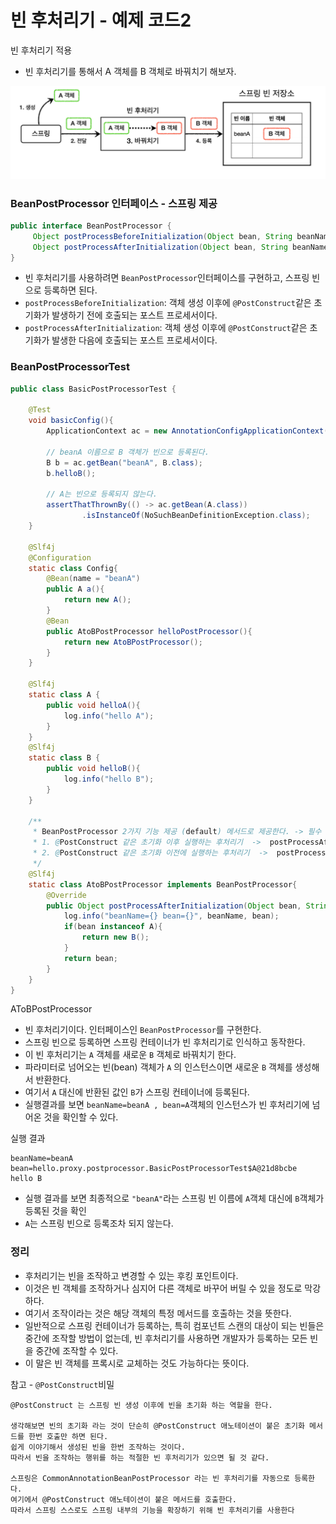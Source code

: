 # 빈 후처리기 - 예제 코드2

빈 후처리기 적용
- 빈 후처리기를 통해서 A 객체를 B 객체로 바꿔치기 해보자.

![3.png](Image%2F3.png)

### BeanPostProcessor 인터페이스 - 스프링 제공

```java
public interface BeanPostProcessor {
     Object postProcessBeforeInitialization(Object bean, String beanName) throws BeansException;
     Object postProcessAfterInitialization(Object bean, String beanName) throws BeansException;
}
```
- 빈 후처리기를 사용하려면 ``BeanPostProcessor``인터페이스를 구현하고, 스프링 빈으로 등록하면 된다.
- ``postProcessBeforeInitialization``: 객체 생성 이후에 ``@PostConstruct``같은 초기화가 발생하기 전에 
  호출되는 포스트 프로세서이다.
- ``postProcessAfterInitialization``: 객체 생성 이후에 ``@PostConstruct``같은 초기화가 발생한 다음에 
  호출되는 포스트 프로세서이다.

### BeanPostProcessorTest

```java
public class BasicPostProcessorTest {

    @Test
    void basicConfig(){
        ApplicationContext ac = new AnnotationConfigApplicationContext(Config.class);

        // beanA 이름으로 B 객체가 빈으로 등록된다.
        B b = ac.getBean("beanA", B.class);
        b.helloB();

        // A는 빈으로 등록되지 않는다.
        assertThatThrownBy(() -> ac.getBean(A.class))
                .isInstanceOf(NoSuchBeanDefinitionException.class);
    }

    @Slf4j
    @Configuration
    static class Config{
        @Bean(name = "beanA")
        public A a(){
            return new A();
        }
        @Bean
        public AtoBPostProcessor helloPostProcessor(){
            return new AtoBPostProcessor();
        }
    }

    @Slf4j
    static class A {
        public void helloA(){
            log.info("hello A");
        }
    }
    @Slf4j
    static class B {
        public void helloB(){
            log.info("hello B");
        }
    }

    /**
     * BeanPostProcessor 2가지 기능 제공 (default) 메서드로 제공한다. -> 필수 오버라이딩 x
     * 1. @PostConstruct 같은 초기화 이후 실행하는 후처리기  ->  postProcessAfterInitialization
     * 2. @PostConstruct 같은 초기화 이전에 실행하는 후처리기  ->  postProcessBeforeInitialization
     */
    @Slf4j
    static class AtoBPostProcessor implements BeanPostProcessor{
        @Override
        public Object postProcessAfterInitialization(Object bean, String beanName) throws BeansException {
            log.info("beanName={} bean={}", beanName, bean);
            if(bean instanceof A){
                return new B();
            }
            return bean;
        }
    }
}
```

AToBPostProcessor
- 빈 후처리기이다. 인터페이스인 ``BeanPostProcessor``를 구현한다. 
- 스프링 빈으로 등록하면 스프링 컨테이너가 빈 후처리기로 인식하고 동작한다.
- 이 빈 후처리기는 ``A`` 객체를 새로운 ``B`` 객체로 바꿔치기 한다. 
- 파라미터로 넘어오는 빈(bean) 객체가 ``A`` 의 인스턴스이면 새로운 ``B`` 객체를 생성해서 반환한다. 
- 여기서 ``A`` 대신에 반환된 값인 ``B``가 스프링 컨테이너에 등록된다.
- 실행결과를 보면 ``beanName=beanA , bean=A``객체의 인스턴스가 빈 후처리기에 넘어온 것을 확인할 수 있다.


실행 결과
```text
beanName=beanA bean=hello.proxy.postprocessor.BasicPostProcessorTest$A@21d8bcbe
hello B
```
- 실행 결과를 보면 최종적으로 ```"beanA"```라는 스프링 빈 이름에 ``A``객체 대신에 ``B``객체가 등록된 것을 확인
- ``A``는 스프링 빈으로 등록조차 되지 않는다.

### 정리 

- 후처리기는 빈을 조작하고 변경할 수 있는 후킹 포인트이다.
- 이것은 빈 객체를 조작하거나 심지어 다른 객체로 바꾸어 버릴 수 있을 정도로 막강하다.
- 여기서 조작이라는 것은 해당 객체의 특정 메서드를 호출하는 것을 뜻한다.
- 일반적으로 스프링 컨테이너가 등록하는, 특히 컴포넌트 스캔의 대상이 되는 빈들은 중간에 조작할 방법이 없는데, 빈 후처리기를 
  사용하면 개발자가 등록하는 모든 빈을 중간에 조작할 수 있다. 
- 이 말은 빈 객체를 프록시로 교체하는 것도 가능하다는 뜻이다.

참고 - ```@PostConstruct```비밀
```text
@PostConstruct 는 스프링 빈 생성 이후에 빈을 초기화 하는 역할을 한다. 

생각해보면 빈의 초기화 라는 것이 단순히 @PostConstruct 애노테이션이 붙은 초기화 메서드를 한번 호출만 하면 된다. 
쉽게 이야기해서 생성된 빈을 한번 조작하는 것이다.
따라서 빈을 조작하는 행위를 하는 적절한 빈 후처리기가 있으면 될 것 같다.

스프링은 CommonAnnotationBeanPostProcessor 라는 빈 후처리기를 자동으로 등록한다. 
여기에서 @PostConstruct 애노테이션이 붙은 메서드를 호출한다.
따라서 스프링 스스로도 스프링 내부의 기능을 확장하기 위해 빈 후처리기를 사용한다
```
